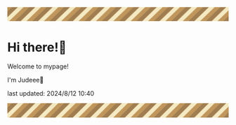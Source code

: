 <!-- Header image -->
<img src="./pokemon/pokemon_8.png" width="1000">

# Hi there!👋

Welcome to mypage!

I'm Judeee🐷

last updated: 2024/8/12 10:40

<!-- Footer image -->
<img src="./pokemon/pokemon_8.png" width="1000">
